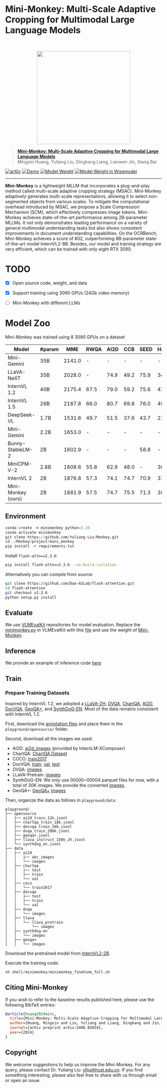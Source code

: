 # Mini-Monkey: Multi-Scale Adaptive Cropping for Multimodal Large Language Models

<br>

<p align="center">
    <img src="https://v1.ax1x.com/2024/08/13/7GXu34.png" width="300"/>
<p>

> [**Mini-Monkey: Multi-Scale Adaptive Cropping for Multimodal Large Language Models**](https://arxiv.org/abs/2408.02034)<br>
> Mingxin Huang, Yuliang Liu, Dingkang Liang, Lianwen Jin, Xiang Bai <br>

[![arXiv](https://img.shields.io/badge/Arxiv-2408.02034-b31b1b.svg?logo=arXiv)](https://arxiv.org/abs/2408.02034) 
[![Demo](https://img.shields.io/badge/Demo-blue)](http://vlrlab-monkey.xyz:7685)
[![Model Weight](https://img.shields.io/badge/Model_Weight-gray)](https://huggingface.co/mx262/MiniMokney)
[![Model Weight in Wisemodel](https://img.shields.io/badge/Model_Weight_in_Wisemodel-gray)](https://www.wisemodel.cn/models/HUST-VLRLab/Mini-Monkey)


-----

**Mini-Monkey** is a lightweight MLLM that incorporates a plug-and-play method called multi-scale adaptive cropping strategy (MSAC). Mini-Monkey adaptively generates multi-scale representations, allowing it to select non-segmented objects from various scales. To mitigate the computational overhead introduced by MSAC, we propose a Scale Compression Mechanism (SCM), which effectively compresses image tokens. Mini-Monkey achieves state-of-the-art performance among 2B-parameter MLLMs. It not only demonstrates leading performance on a variety of general multimodal understanding tasks but also shows consistent improvements in document understanding capabilities. On the OCRBench, Mini-Monkey achieves a score of 802, outperforming 8B-parameter state-of-the-art model InternVL2-8B. Besides, our model and training strategy are very efficient, which can be trained with only eight RTX 3090.


# TODO

- [x] Open source code, weight, and data
- [x] Support training using 3090 GPUs (24Gb video memory)
- [ ] Mini-Monkey with different LLMs


# Model Zoo

Mini-Monkey was trained using 8 3090 GPUs on a dataset 

| Model | #param | MME | RWQA | AI2D | CCB | SEED | HallB | POPE | MathVista | DocVQA | ChartQA | InfoVQA$ | TextVQA | OCRBench |
|-------|---------|-----|------|------|-----|------|-------|------|-----------|-------------------|-------------------|-------------------|----------------|----------|
| Mini-Gemini | 35B | 2141.0 | - | - | - | - | - | - | 43.3 | - | - | - | - | - |
| LLaVA-NeXT | 35B | 2028.0 | - | 74.9 | 49.2 | 75.9 | 34.8 | 89.6 | 46.5 | - | - | - | - | - |
| InternVL 1.2 | 40B | 2175.4 | 67.5 | 79.0 | 59.2 | 75.6 | 47.6 | 88.0 | 47.7 | - | - | - | - | - |
| InternVL 1.5 | 26B | 2187.8 | 66.0 | 80.7 | 69.8 | 76.0 | 49.3 | 88.3 | 53.5 | 90.9 | 83.8 | 72.5 | 80.6 | 724 |
| DeepSeek-VL | 1.7B | 1531.6 | 49.7 | 51.5 | 37.6 | 43.7 | 27.6 | 85.9 | 29.4 | - | - | - | - | - |
| Mini-Gemini | 2.2B | 1653.0 | - | - | - | - | - | - | 29.4 | - | - | - | - | - |
| Bunny-StableLM-2 | 2B | 1602.9 | - | - | - | 58.8 | - | 85.9 | - | - | - | - | - | - |
| MiniCPM-V-2 | 2.8B | 1808.6 | 55.8 | 62.9 | 48.0 | - | 36.1 | 86.3 | 38.7 | 71.9 | 55.6 | - | 74.1 | 605 |
| InternVL 2 | 2B | 1876.8 | 57.3 | 74.1 | 74.7 | 70.9 | 37.9 | 85.2 | 46.3 | 86.9 | 76.2 | 58.9 | 73.4 | 784 |
| Mini-Monkey (ours) | 2B | 1881.9 | 57.5 | 74.7 | 75.5 | 71.3 | 38.7 | 86.7 | 47.3 | 87.4 | 76.5 | 60.1 | 75.7 | 802 |


## Environment

```python
conda create -n minimonkey python=3.10
conda activate minimonkey
git clone https://github.com/Yuliang-Liu/Monkey.git
cd ./Monkey/project/mini_monkey
pip install -r requirements.txt
```
Install `flash-attn==2.3.6`:
```bash
pip install flash-attn==2.3.6 --no-build-isolation
```

Alternatively you can compile from source:

```bash
git clone https://github.com/Dao-AILab/flash-attention.git
cd flash-attention
git checkout v2.3.6
python setup.py install
```


## Evaluate

We use [VLMEvalKit](https://github.com/open-compass/VLMEvalKit) repositories for model evaluation. Replace the [minimonkey.py](https://github.com/open-compass/VLMEvalKit/blob/main/vlmeval/vlm/minimonkey.py) in VLMEvalKit with this [file](https://huggingface.co/mx262/MiniMokney/blob/main/internvl_chat.py) and use the weight of [Mini-Monkey](https://huggingface.co/mx262/MiniMokney/tree/main).

## Inference
We provide an example of inference code [here](https://github.com/Yuliang-Liu/Monkey/blob/main/project/mini_monkey/demo.py)

## Train

### Prepare Training Datasets

Inspired by InternVL 1.2, we adopted a [LLaVA-ZH](https://huggingface.co/datasets/openbmb/llava_zh), [DVQA](https://github.com/kushalkafle/DVQA_dataset), [ChartQA](https://github.com/vis-nlp/ChartQA), [AI2D](https://allenai.org/data/diagrams), [DocVQA](https://www.docvqa.org/datasets), [GeoQA+](https://github.com/SCNU203/GeoQA-Plus), and [SynthDoG-EN](https://huggingface.co/datasets/naver-clova-ix/synthdog-en). Most of the data remains consistent with InternVL 1.2.

First, download the [annotation files](https://huggingface.co/OpenGVLab/InternVL/resolve/main/playground.zip) and place them in the `playground/opensource/` folder.

Second, download all the images we used.

- AI2D: [ai2d_images](https://drive.google.com/file/d/1dqqa3MnrxMXaU_K9JA6C83je32ibwdOY/view?usp=sharing) (provided by InternLM-XComposer)
- ChartQA: [ChartQA Dataset](https://huggingface.co/datasets/ahmed-masry/ChartQA/resolve/main/ChartQA%20Dataset.zip)
- COCO: [train2017](http://images.cocodataset.org/zips/train2017.zip)
- DocVQA: [train](https://datasets.cvc.uab.es/rrc/DocVQA/train.tar.gz), [val](https://datasets.cvc.uab.es/rrc/DocVQA/val.tar.gz), [test](https://datasets.cvc.uab.es/rrc/DocVQA/test.tar.gz)
- DVQA: [images](https://drive.google.com/file/d/1iKH2lTi1-QxtNUVRxTUWFvUvRHq6HAsZ/view)
- LLaVA-Pretrain: [images](https://huggingface.co/datasets/liuhaotian/LLaVA-Pretrain/resolve/main/images.zip)
- SynthDoG-EN: We only use 00000~00004 parquet files for now, with a total of 30K images. We provide the converted [images](https://huggingface.co/OpenGVLab/InternVL/resolve/main/synthdog-en-images.zip).
- GeoQA+: [GeoQA+](https://drive.google.com/file/d/1KL4_wIzr3p8XSKMkkLgYcYwCbb0TzZ9O/view) [images](https://huggingface.co/OpenGVLab/InternVL/resolve/main/geoqa%2B_images.zip)

Then, organize the data as follows in `playground/data`:

```none
playground/
├── opensource
│   ├── ai2d_train_12k.jsonl
│   ├── chartqa_train_18k.jsonl
│   ├── docvqa_train_10k.jsonl
│   ├── dvqa_train_200k.jsonl
│   ├── geoqa+.jsonl
│   ├── llava_instruct_150k_zh.jsonl
│   └── synthdog_en.jsonl
├── data
│   ├── ai2d
│   │   ├── abc_images
│   │   └── images
│   ├── chartqa
│   │   ├── test
│   │   ├── train
│   │   └── val
│   ├── coco
│   │   └── train2017
│   ├── docvqa
│   │   ├── test
│   │   ├── train
│   │   └── val
│   ├── dvqa
│   │   └── images
│   ├── llava
│   │   └── llava_pretrain
│   │       └── images
│   ├── synthdog-en
│   │   └── images
│   ├── geoqa+
│   │   └── images
```

Download the pretrained model from [InternVL2-2B](https://huggingface.co/OpenGVLab/InternVL2-2B).

Execute the training code:
```python
sh shell/minimonkey/minimonkey_finetune_full.sh
```



## Citing Mini-Monkey

If you wish to refer to the baseline results published here, please use the following BibTeX entries:

```BibTeX
@article{huang2024mini,
  title={Mini-Monkey: Multi-Scale Adaptive Cropping for Multimodal Large Language Models},
  author={Huang, Mingxin and Liu, Yuliang and Liang, Dingkang and Jin, Lianwen and Bai, Xiang},
  journal={arXiv preprint arXiv:2408.02034},
  year={2024}
}
```


## Copyright

We welcome suggestions to help us improve the Mini-Monkey. For any query, please contact Dr. Yuliang Liu: ylliu@hust.edu.cn. If you find something interesting, please also feel free to share with us through email or open an issue.
